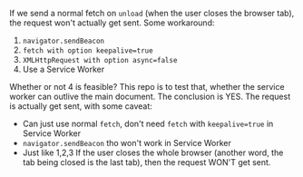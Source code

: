 If we send a normal fetch on `unload` (when the user closes the browser tab), the request won't actually get sent. Some workaround:
 1. `navigator.sendBeacon`
 2. `fetch with option keepalive=true`
 3. `XMLHttpRequest with option async=false`
 4. Use a Service Worker

Whether or not 4 is feasible? This repo is to test that, whether the service worker can outlive the main document. The conclusion is YES. The request is actually get sent, with some caveat:
- Can just use normal `fetch`, don't need `fetch` with `keepalive=true` in Service Worker
- `navigator.sendBeacon` tho won't work in Service Worker
- Just like 1,2,3 If the user closes the whole browser (another word, the tab being closed is the last tab), then the request WON'T get sent.
